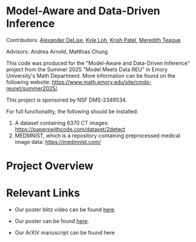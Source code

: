 # Model-Aware and Data-Driven Inference

Contributors: [Alexander DeLise](https://www.linkedin.com/in/alexanderdelise/), [Kyle Loh](https://www.linkedin.com/in/kyle-loh-a2a3272a9/), [Krish Patel](https://www.linkedin.com/in/krish-patel-1a8804224/), [Meredith Teague](https://www.linkedin.com/in/meredithcteague/)

Advisors: Andrea Arnold, Matthias Chung

This code was produced for the "Model-Aware and Data-Driven Inference" project from the Summer 2025 "Model Meets Data REU" in Emory University's Math Department. More information can be found on the following website: https://www.math.emory.edu/site/cmds-reuret/summer2025/.

This project is sponsored by NSF DMS-2349534. 

For full functionality, the following should be installed:
1. A dataset containing 6370 CT images: https://paperswithcode.com/dataset/2detect
2. MEDMNIST, which is a repository containing preprocessed medical image data: https://medmnist.com/


# Project Overview


# Relevant Links
- Our poster blitz video can be found [here](https://youtu.be/sEYCTWnZ3pM?si=L2fmIEY2AUwPl54Z).

- Our poster can be found [here](https://drive.google.com/file/d/1NksMj0q8Z5X7d6GNnvmgxZy9OddyvYYf/view?usp=sharing).

- Our ArXiV manuscript can be found here
